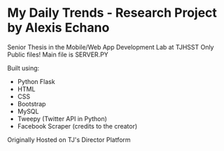 # My Daily Trends - Research Project by Alexis Echano
Senior Thesis in the Mobile/Web App Development Lab at TJHSST
Only Public files! Main file is SERVER.PY

Built using:
* Python Flask
* HTML
* CSS
* Bootstrap
* MySQL
* Tweepy (Twitter API in Python)
* Facebook Scraper (credits to the creator)

Originally Hosted on TJ's Director Platform
